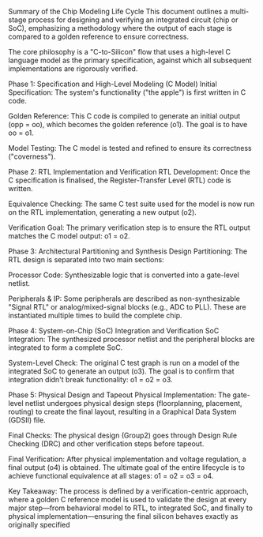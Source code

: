 Summary of the Chip Modeling Life Cycle
This document outlines a multi-stage process for designing and verifying an integrated circuit (chip or SoC), emphasizing a methodology where the output of each stage is compared to a golden reference to ensure correctness.

The core philosophy is a "C-to-Silicon" flow that uses a high-level C language model as the primary specification, against which all subsequent implementations are rigorously verified.

Phase 1: Specification and High-Level Modeling (C Model)
Initial Specification: The system's functionality ("the apple") is first written in C code.

Golden Reference: This C code is compiled to generate an initial output (opp = oo), which becomes the golden reference (o1). The goal is to have oo = o1.

Model Testing: The C model is tested and refined to ensure its correctness ("coverness").

Phase 2: RTL Implementation and Verification
RTL Development: Once the C specification is finalised, the Register-Transfer Level (RTL) code is written.

Equivalence Checking: The same C test suite used for the model is now run on the RTL implementation, generating a new output (o2).

Verification Goal: The primary verification step is to ensure the RTL output matches the C model output: o1 = o2.

Phase 3: Architectural Partitioning and Synthesis
Design Partitioning: The RTL design is separated into two main sections:

Processor Code: Synthesizable logic that is converted into a gate-level netlist.

Peripherals & IP: Some peripherals are described as non-synthesizable "Signal RTL" or analog/mixed-signal blocks (e.g., ADC to PLL). These are instantiated multiple times to build the complete chip.

Phase 4: System-on-Chip (SoC) Integration and Verification
SoC Integration: The synthesized processor netlist and the peripheral blocks are integrated to form a complete SoC.

System-Level Check: The original C test graph is run on a model of the integrated SoC to generate an output (o3). The goal is to confirm that integration didn't break functionality: o1 = o2 = o3.

Phase 5: Physical Design and Tapeout
Physical Implementation: The gate-level netlist undergoes physical design steps (floorplanning, placement, routing) to create the final layout, resulting in a Graphical Data System (GDSII) file.

Final Checks: The physical design (Group2) goes through Design Rule Checking (DRC) and other verification steps before tapeout.

Final Verification: After physical implementation and voltage regulation, a final output (o4) is obtained. The ultimate goal of the entire lifecycle is to achieve functional equivalence at all stages: o1 = o2 = o3 = o4.

Key Takeaway:
The process is defined by a verification-centric approach, where a golden C reference model is used to validate the design at every major step—from behavioral model to RTL, to integrated SoC, and finally to physical implementation—ensuring the final silicon behaves exactly as originally specified
